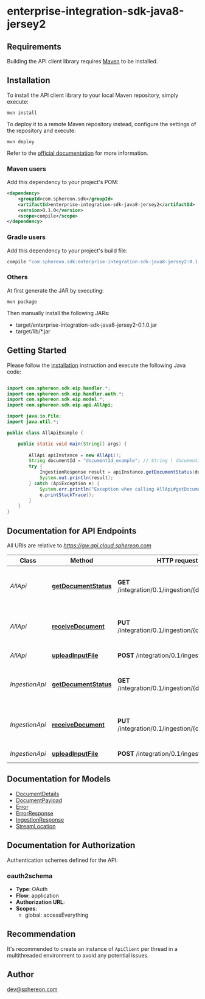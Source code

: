 # enterprise-integration-sdk-java8-jersey2

## Requirements

Building the API client library requires [Maven](https://maven.apache.org/) to be installed.

## Installation

To install the API client library to your local Maven repository, simply execute:

```shell
mvn install
```

To deploy it to a remote Maven repository instead, configure the settings of the repository and execute:

```shell
mvn deploy
```

Refer to the [official documentation](https://maven.apache.org/plugins/maven-deploy-plugin/usage.html) for more information.

### Maven users

Add this dependency to your project's POM:

```xml
<dependency>
    <groupId>com.sphereon.sdk</groupId>
    <artifactId>enterprise-integration-sdk-java8-jersey2</artifactId>
    <version>0.1.0</version>
    <scope>compile</scope>
</dependency>
```

### Gradle users

Add this dependency to your project's build file:

```groovy
compile "com.sphereon.sdk:enterprise-integration-sdk-java8-jersey2:0.1.0"
```

### Others

At first generate the JAR by executing:

    mvn package

Then manually install the following JARs:

* target/enterprise-integration-sdk-java8-jersey2-0.1.0.jar
* target/lib/*.jar

## Getting Started

Please follow the [installation](#installation) instruction and execute the following Java code:

```java

import com.sphereon.sdk.eip.handler.*;
import com.sphereon.sdk.eip.handler.auth.*;
import com.sphereon.sdk.eip.model.*;
import com.sphereon.sdk.eip.api.AllApi;

import java.io.File;
import java.util.*;

public class AllApiExample {

    public static void main(String[] args) {
        
        AllApi apiInstance = new AllApi();
        String documentId = "documentId_example"; // String | documentId
        try {
            IngestionResponse result = apiInstance.getDocumentStatus(documentId);
            System.out.println(result);
        } catch (ApiException e) {
            System.err.println("Exception when calling AllApi#getDocumentStatus");
            e.printStackTrace();
        }
    }
}

```

## Documentation for API Endpoints

All URIs are relative to *https://gw.api.cloud.sphereon.com*

Class | Method | HTTP request | Description
------------ | ------------- | ------------- | -------------
*AllApi* | [**getDocumentStatus**](docs/AllApi.md#getDocumentStatus) | **GET** /integration/0.1/ingestion/{documentId} | Get the status of the given document id
*AllApi* | [**receiveDocument**](docs/AllApi.md#receiveDocument) | **PUT** /integration/0.1/ingestion/{channelName} | Push document to the ingestion queue
*AllApi* | [**uploadInputFile**](docs/AllApi.md#uploadInputFile) | **POST** /integration/0.1/ingestion/ | Upload a file
*IngestionApi* | [**getDocumentStatus**](docs/IngestionApi.md#getDocumentStatus) | **GET** /integration/0.1/ingestion/{documentId} | Get the status of the given document id
*IngestionApi* | [**receiveDocument**](docs/IngestionApi.md#receiveDocument) | **PUT** /integration/0.1/ingestion/{channelName} | Push document to the ingestion queue
*IngestionApi* | [**uploadInputFile**](docs/IngestionApi.md#uploadInputFile) | **POST** /integration/0.1/ingestion/ | Upload a file


## Documentation for Models

 - [DocumentDetails](docs/DocumentDetails.md)
 - [DocumentPayload](docs/DocumentPayload.md)
 - [Error](docs/Error.md)
 - [ErrorResponse](docs/ErrorResponse.md)
 - [IngestionResponse](docs/IngestionResponse.md)
 - [StreamLocation](docs/StreamLocation.md)


## Documentation for Authorization

Authentication schemes defined for the API:
### oauth2schema

- **Type**: OAuth
- **Flow**: application
- **Authorization URL**: 
- **Scopes**: 
  - global: accessEverything


## Recommendation

It's recommended to create an instance of `ApiClient` per thread in a multithreaded environment to avoid any potential issues.

## Author

dev@sphereon.com

